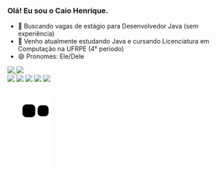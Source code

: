 ### Olá! Eu sou o Caio Henrique.

- 🔭 Buscando vagas de estágio para Desenvolvedor Java (sem experiência)
- 🌱 Venho atualmente estudando Java e cursando Licenciatura em Computação na UFRPE (4° período)
- 😄 Pronomes: Ele/Dele

 <div>
  <a href="https://github.com/JustKac">
  <img height="180em" src="https://github-readme-stats.vercel.app/api?username=JustKac&show_icons=true&theme=algolia&include_all_commits=true&count_private=true"/>
  <img height="180em" src="https://github-readme-stats.vercel.app/api/top-langs/?username=JustKac&layout=compact&langs_count=7&theme=algolia"/>
</div>

  <div> 
  <a href="https://www.linkedin.com/in/caiohclins" target="_blank"><img src="https://img.shields.io/badge/-LinkedIn-%230077B5?style=for-the-badge&logo=linkedin&logoColor=white" target="_blank"></a>
  <a href="https://instagram.com/justkac_" target="_blank"><img src="https://img.shields.io/badge/-Instagram-%23E4405F?style=for-the-badge&logo=instagram&logoColor=white" target="_blank"></a> 
  <a href = "mailto:caiohrick@outlook.com"><img src="https://img.shields.io/badge/Microsoft_Outlook-0078D4?style=for-the-badge&logo=microsoft-outlook&logoColor=white" target="_blank"></a>
  <a href="https://api.whatsapp.com/send?phone=5581981273873&text=Ol%C3%A1%2C%20Caio!" target="_blank"><img src="https://img.shields.io/badge/WhatsApp-25D366?style=for-the-badge&logo=whatsapp&logoColor=white"></a>
  <a href="https://t.me/caiohclins" target="_blank"><img src="https://img.shields.io/badge/Telegram-2CA5E0?style=for-the-badge&logo=telegram&logoColor=white"></a>
 
  ![Snake animation](https://github.com/JustKac/JustKac/blob/output/github-contribution-grid-snake.svg)
 
</div>
